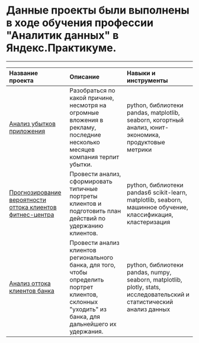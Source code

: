 # Данные проекты были выполнены в ходе обучения профессии "Аналитик данных" в Яндекс.Практикуме.
_______

| Название проекта | Описание | Навыки и инструменты|
| :-------------------- | :--------------------- |:---------------------------|
| [Анализ убытков приложения](https://github.com/danetzkaya/Projects.Yandex.Practicum/tree/main/App) | Разобраться по какой причине, несмотря на огромные вложения в рекламу, последние несколько месяцев компания терпит убытки.| python, библиотеки pandas, matplotlib, seaborn, когортный анализ, юнит-экономика, продуктовые метрики |
| [Прогнозирование вероятности оттока клиентов фитнес-центра](https://github.com/danetzkaya/Projects.Yandex.Practicum/tree/main/Fitness_%D1%81entre)| Провести анализ, сформировать типичные портреты клиентов и подготовить план действий по удержанию клиентов.| python, библиотеки pandas6 scikit-learn, matplotlib, seaborn, машинное обучение, классификация, кластеризация |
| [Анализ оттока клиентов банка](https://github.com/danetzkaya/Projects.Yandex.Practicum/tree/main/Bank) | Провести анализ клиентов регионального банка, для того, чтобы определить портрет клиентов, склонных "уходить" из банка, для дальнейшего их удержания.| python, библиотеки pandas, numpy, seaborn, matplotlib, plotly, stats, исследовательский и статистический анализ данных|
